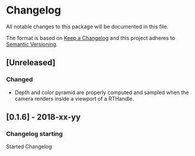 # Changelog
All notable changes to this package will be documented in this file.

The format is based on [Keep a Changelog](http://keepachangelog.com/en/1.0.0/)
and this project adheres to [Semantic Versioning](http://semver.org/spec/v2.0.0.html).

## [Unreleased]
### Changed
 - Depth and color pyramid are properly computed and sampled when the camera renders inside a viewport of a RTHandle.

## [0.1.6] - 2018-xx-yy

### Changelog starting

Started Changelog